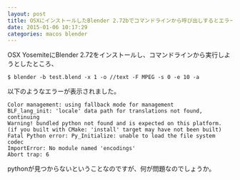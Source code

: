 ```yaml
---
layout: post
title: OSXにインストールしたBlender 2.72bでコマンドラインから呼び出しするとエラー
date: 2015-01-06 10:17:29
categories: macos blender
---
```

<p>OSX YosemiteにBlender 2.72をインストールし、コマンドラインから実行しようとしたところ、</p>

<pre><code>$ blender -b test.blend -x 1 -o //text -F MPEG -s 0 -e 10 -a
</code></pre>

<p>以下のようなエラーが表示されました。</p>

<pre><code>Color management: using fallback mode for management
BLF_lang_init: 'locale' data path for translations not found, continuing
Warning! bundled python not found and is expected on this platform. 
(if you built with CMake: 'install' target may have not been built)
Fatal Python error: Py_Initialize: unable to load the file system codec
ImportError: No module named 'encodings'
Abort trap: 6
</code></pre>

<p>pythonが見つからないということなのですが、何が問題なのでしょうか。</p>
